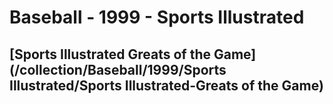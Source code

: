 # Baseball - 1999 - Sports Illustrated
## [Sports Illustrated Greats of the Game](/collection/Baseball/1999/Sports Illustrated/Sports Illustrated-Greats of the Game)
